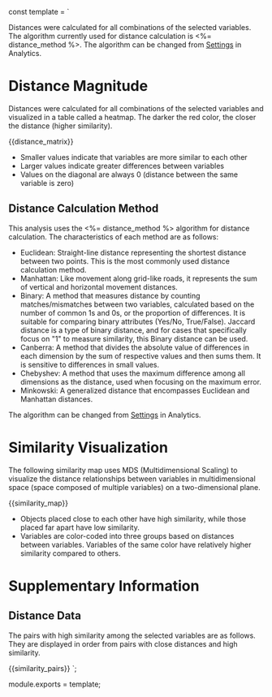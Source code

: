 const template = `


Distances were calculated for all combinations of the selected variables. The algorithm currently used for distance calculation is <%= distance_method %>. The algorithm can be changed from [Settings](//analytics/settings) in Analytics.

# Distance Magnitude

Distances were calculated for all combinations of the selected variables and visualized in a table called a heatmap. The darker the red color, the closer the distance (higher similarity).

{{distance_matrix}}

* Smaller values indicate that variables are more similar to each other
* Larger values indicate greater differences between variables
* Values on the diagonal are always 0 (distance between the same variable is zero)


## Distance Calculation Method

This analysis uses the <%= distance_method %> algorithm for distance calculation. The characteristics of each method are as follows:

* Euclidean: Straight-line distance representing the shortest distance between two points. This is the most commonly used distance calculation method.
* Manhattan: Like movement along grid-like roads, it represents the sum of vertical and horizontal movement distances.
* Binary: A method that measures distance by counting matches/mismatches between two variables, calculated based on the number of common 1s and 0s, or the proportion of differences. It is suitable for comparing binary attributes (Yes/No, True/False). Jaccard distance is a type of binary distance, and for cases that specifically focus on "1" to measure similarity, this Binary distance can be used.
* Canberra: A method that divides the absolute value of differences in each dimension by the sum of respective values and then sums them. It is sensitive to differences in small values.
* Chebyshev: A method that uses the maximum difference among all dimensions as the distance, used when focusing on the maximum error.
* Minkowski: A generalized distance that encompasses Euclidean and Manhattan distances.

The algorithm can be changed from [Settings](//analytics/settings) in Analytics.

# Similarity Visualization

The following similarity map uses MDS (Multidimensional Scaling) to visualize the distance relationships between variables in multidimensional space (space composed of multiple variables) on a two-dimensional plane.

{{similarity_map}}

* Objects placed close to each other have high similarity, while those placed far apart have low similarity.
* Variables are color-coded into three groups based on distances between variables. Variables of the same color have relatively higher similarity compared to others.

# Supplementary Information

## Distance Data

The pairs with high similarity among the selected variables are as follows. They are displayed in order from pairs with close distances and high similarity.

{{similarity_pairs}}
`;

module.exports = template; 